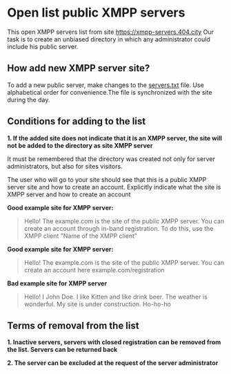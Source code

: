 # Open list public XMPP servers

This open XMPP servers list from site https://xmpp-servers.404.city 
Our task is to create an unbiased directory in which any administrator could include his public server.


## How add new XMPP server site?

To add a new public server, make changes to the [servers.txt](https://github.com/E-404/xmpp-servers/blob/master/servers.txt) file.  Use alphabetical order for convenience.The file is synchronized with the site during the day.


## Conditions for adding to the list
**1. If the added site does not indicate that it is an XMPP server, the site will not be added to the directory as site XMPP server**

It must be remembered that the directory was created not only for server administrators, but also for sites visitors.

The user who will go to your site should see that this is a public XMPP server site and how to create an account. Explicitly indicate what the site is XMPP server and how to create an account

**Good example site for XMPP server:**

>Hello! The example.com is the site of the public  XMPP server. You can create an account through in-band registration. To do this, use the XMPP client "Name of the XMPP client"

**Good example site for XMPP server:**

>Hello! The example.com is the site of the public XMPP server. You can create an account here example.com/registration

**Bad example site for XMPP server**
>Hello! I John Doe.  I like Kitten and like drink beer. The weather is wonderful. My site is under construction. Ho-ho-ho


## Terms of removal from the list

**1. Inactive servers, servers with closed registration can be removed from the list. Servers can be returned back**

**2. The server can be excluded at the request of the server administrator**
